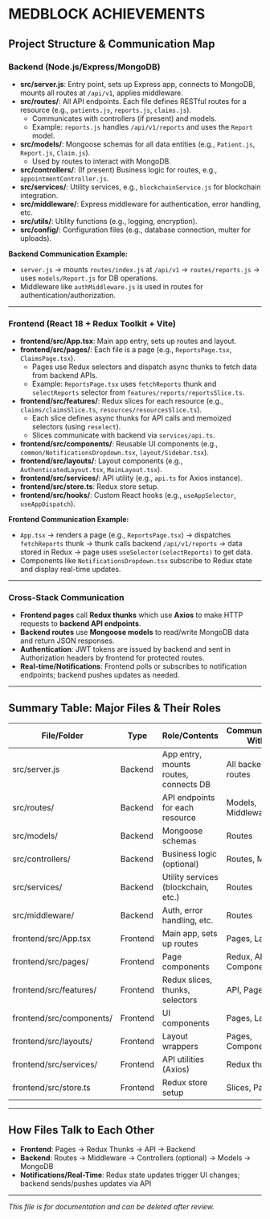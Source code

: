 # MEDBLOCK ACHIEVEMENTS

## Project Structure & Communication Map

### Backend (Node.js/Express/MongoDB)

- **src/server.js**: Entry point, sets up Express app, connects to MongoDB, mounts all routes at `/api/v1`, applies middleware.
- **src/routes/**: All API endpoints. Each file defines RESTful routes for a resource (e.g., `patients.js`, `reports.js`, `claims.js`).
  - Communicates with controllers (if present) and models.
  - Example: `reports.js` handles `/api/v1/reports` and uses the `Report` model.
- **src/models/**: Mongoose schemas for all data entities (e.g., `Patient.js`, `Report.js`, `Claim.js`).
  - Used by routes to interact with MongoDB.
- **src/controllers/**: (If present) Business logic for routes, e.g., `appointmentController.js`.
- **src/services/**: Utility services, e.g., `blockchainService.js` for blockchain integration.
- **src/middleware/**: Express middleware for authentication, error handling, etc.
- **src/utils/**: Utility functions (e.g., logging, encryption).
- **src/config/**: Configuration files (e.g., database connection, multer for uploads).

**Backend Communication Example:**
- `server.js` → mounts `routes/index.js` at `/api/v1` → `routes/reports.js` → uses `models/Report.js` for DB operations.
- Middleware like `authMiddleware.js` is used in routes for authentication/authorization.

---

### Frontend (React 18 + Redux Toolkit + Vite)

- **frontend/src/App.tsx**: Main app entry, sets up routes and layout.
- **frontend/src/pages/**: Each file is a page (e.g., `ReportsPage.tsx`, `ClaimsPage.tsx`).
  - Pages use Redux selectors and dispatch async thunks to fetch data from backend APIs.
  - Example: `ReportsPage.tsx` uses `fetchReports` thunk and `selectReports` selector from `features/reports/reportsSlice.ts`.
- **frontend/src/features/**: Redux slices for each resource (e.g., `claims/claimsSlice.ts`, `resources/resourcesSlice.ts`).
  - Each slice defines async thunks for API calls and memoized selectors (using `reselect`).
  - Slices communicate with backend via `services/api.ts`.
- **frontend/src/components/**: Reusable UI components (e.g., `common/NotificationsDropdown.tsx`, `layout/Sidebar.tsx`).
- **frontend/src/layouts/**: Layout components (e.g., `AuthenticatedLayout.tsx`, `MainLayout.tsx`).
- **frontend/src/services/**: API utility (e.g., `api.ts` for Axios instance).
- **frontend/src/store.ts**: Redux store setup.
- **frontend/src/hooks/**: Custom React hooks (e.g., `useAppSelector`, `useAppDispatch`).

**Frontend Communication Example:**
- `App.tsx` → renders a page (e.g., `ReportsPage.tsx`) → dispatches `fetchReports` thunk → thunk calls backend `/api/v1/reports` → data stored in Redux → page uses `useSelector(selectReports)` to get data.
- Components like `NotificationsDropdown.tsx` subscribe to Redux state and display real-time updates.

---

### Cross-Stack Communication
- **Frontend pages** call **Redux thunks** which use **Axios** to make HTTP requests to **backend API endpoints**.
- **Backend routes** use **Mongoose models** to read/write MongoDB data and return JSON responses.
- **Authentication**: JWT tokens are issued by backend and sent in Authorization headers by frontend for protected routes.
- **Real-time/Notifications**: Frontend polls or subscribes to notification endpoints; backend pushes updates as needed.

---

## Summary Table: Major Files & Their Roles

| File/Folder | Type | Role/Contents | Communicates With |
|-------------|------|---------------|-------------------|
| src/server.js | Backend | App entry, mounts routes, connects DB | All backend routes |
| src/routes/ | Backend | API endpoints for each resource | Models, Middleware |
| src/models/ | Backend | Mongoose schemas | Routes |
| src/controllers/ | Backend | Business logic (optional) | Routes, Models |
| src/services/ | Backend | Utility services (blockchain, etc.) | Routes |
| src/middleware/ | Backend | Auth, error handling, etc. | Routes |
| frontend/src/App.tsx | Frontend | Main app, sets up routes | Pages, Layouts |
| frontend/src/pages/ | Frontend | Page components | Redux, API, Components |
| frontend/src/features/ | Frontend | Redux slices, thunks, selectors | API, Pages |
| frontend/src/components/ | Frontend | UI components | Pages, Layouts |
| frontend/src/layouts/ | Frontend | Layout wrappers | Pages, Components |
| frontend/src/services/ | Frontend | API utilities (Axios) | Redux thunks |
| frontend/src/store.ts | Frontend | Redux store setup | Slices, Pages |

---

## How Files Talk to Each Other
- **Frontend**: Pages → Redux Thunks → API → Backend
- **Backend**: Routes → Middleware → Controllers (optional) → Models → MongoDB
- **Notifications/Real-Time**: Redux state updates trigger UI changes; backend sends/pushes updates via API

---

*This file is for documentation and can be deleted after review.* 